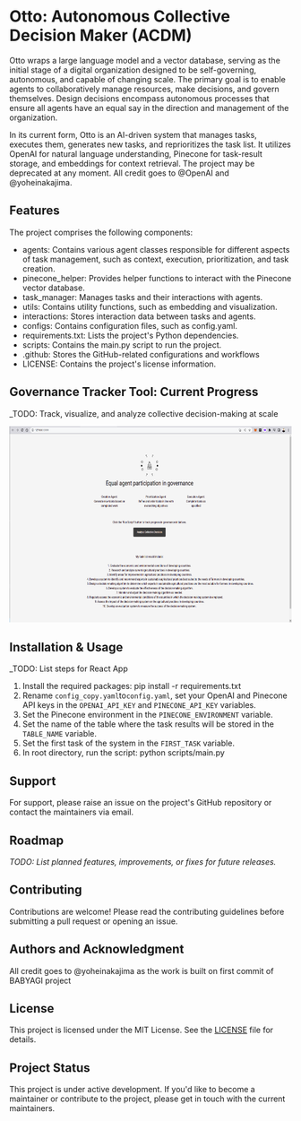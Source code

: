 # Otto: Autonomous Collective Decision Maker (ACDM)

Otto wraps a large language model and a vector database, serving as the initial stage of a digital organization designed to be self-governing, autonomous, and capable of changing scale. The primary goal is to enable agents to collaboratively manage resources, make decisions, and govern themselves. Design decisions encompass autonomous processes that ensure all agents have an equal say in the direction and management of the organization.

In its current form, Otto is an AI-driven system that manages tasks, executes them, generates new tasks, and reprioritizes the task list. It utilizes OpenAI for natural language understanding, Pinecone for task-result storage, and embeddings for context retrieval. The project may be deprecated at any moment. All credit goes to @OpenAI and @yoheinakajima.

## Features

The project comprises the following components:

* agents: Contains various agent classes responsible for different aspects of task management, such as context, execution, prioritization, and task creation.
* pinecone_helper: Provides helper functions to interact with the Pinecone vector database.
* task_manager: Manages tasks and their interactions with agents.
* utils: Contains utility functions, such as embedding and visualization.
* interactions: Stores interaction data between tasks and agents.
* configs: Contains configuration files, such as config.yaml.
* requirements.txt: Lists the project's Python dependencies.
* scripts: Contains the main.py script to run the project.
* .github: Stores the GitHub-related configurations and workflows
* LICENSE: Contains the project's license information.


## Governance Tracker Tool: Current Progress

_TODO: Track, visualize, and analyze collective decision-making at scale

<img src="utils/landing.png" width="640" height="350"/>

## Installation & Usage

_TODO: List steps for React App

1. Install the required packages: pip install -r requirements.txt
2. Rename `config_copy.yaml`to`config.yaml`, set your OpenAI and Pinecone API keys in the `OPENAI_API_KEY` and `PINECONE_API_KEY` variables.
3. Set the Pinecone environment in the `PINECONE_ENVIRONMENT` variable.
4. Set the name of the table where the task results will be stored in the `TABLE_NAME` variable.
5. Set the first task of the system in the `FIRST_TASK` variable.
6. In root directory, run the script: python scripts/main.py

## Support

For support, please raise an issue on the project's GitHub repository or contact the maintainers via email.

## Roadmap

_TODO: List planned features, improvements, or fixes for future releases._

## Contributing

Contributions are welcome! Please read the contributing guidelines before submitting a pull request or opening an issue.

## Authors and Acknowledgment

All credit goes to @yoheinakajima as the work is built on first commit of BABYAGI project

## License

This project is licensed under the MIT License. See the [LICENSE](LICENSE) file for details.

## Project Status

This project is under active development. If you'd like to become a maintainer or contribute to the project, please get in touch with the current maintainers.

